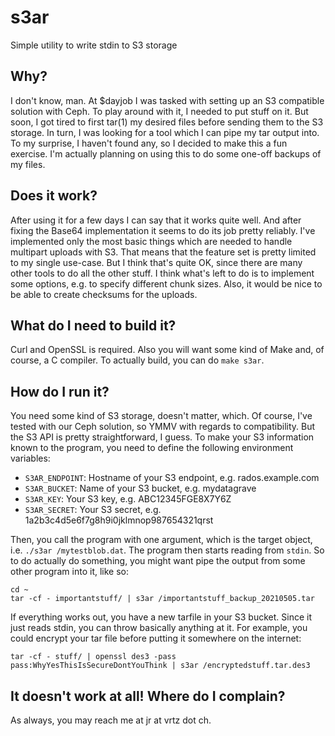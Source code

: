 # s3ar
Simple utility to write stdin to S3 storage

## Why?
I don't know, man. At $dayjob I was tasked with setting up an S3 compatible solution with Ceph.
To play around with it, I needed to put stuff on it. But soon, I got tired to first tar(1) my desired files before sending them to the S3 storage.
In turn, I was looking for a tool which I can pipe my tar output into. To my surprise, I haven't found any, so I decided to make this a fun exercise.
I'm actually planning on using this to do some one-off backups of my files. 

## Does it work?
After using it for a few days I can say that it works quite well. And after fixing the Base64 implementation it seems to do its job pretty reliably.
I've implemented only the most basic things which are needed to handle multipart uploads with S3.
That means that the feature set is pretty limited to my single use-case. But I think that's quite OK, since there are many other tools to do all the other stuff.
I think what's left to do is to implement some options, e.g. to specify different chunk sizes. Also, it would be nice to be able to create checksums for the uploads.

## What do I need to build it?
Curl and OpenSSL is required. Also you will want some kind of Make and, of course, a C compiler.
To actually build, you can do `make s3ar`.

## How do I run it?
You need some kind of S3 storage, doesn't matter, which. Of course, I've tested with our Ceph solution, so YMMV with regards to compatibility. But the S3 API is pretty straightforward, I guess.
To make your S3 information known to the program, you need to define the following environment variables:

* `S3AR_ENDPOINT`: Hostname of your S3 endpoint, e.g. rados.example.com
* `S3AR_BUCKET`: Name of your S3 bucket, e.g. mydatagrave
* `S3AR_KEY`: Your S3 key, e.g. ABC12345FGE8X7Y6Z
* `S3AR_SECRET`: Your S3 secret, e.g. 1a2b3c4d5e6f7g8h9i0jklmnop987654321qrst 

Then, you call the program with one argument, which is the target object, i.e. `./s3ar /mytestblob.dat`. The program then starts reading from `stdin`. So to do actually do something, you might want pipe the output from some other program into it, like so:

```
cd ~
tar -cf - importantstuff/ | s3ar /importantstuff_backup_20210505.tar
```

If everything works out, you have a new tarfile in your S3 bucket. Since it just reads stdin, you can throw basically anything at it. For example, you could encrypt your tar file before putting it somewhere on the internet:

```
tar -cf - stuff/ | openssl des3 -pass pass:WhyYesThisIsSecureDontYouThink | s3ar /encryptedstuff.tar.des3
```

## It doesn't work at all! Where do I complain?
As always, you may reach me at jr at vrtz dot ch. 
